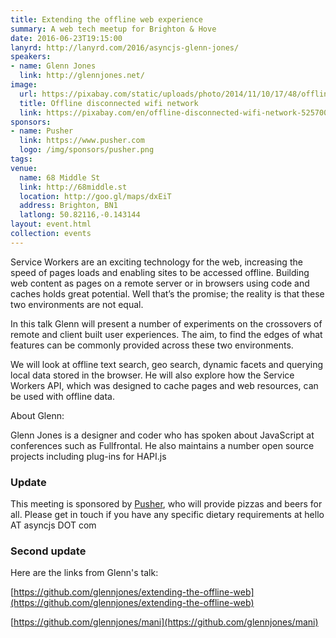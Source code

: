```yaml
---
title: Extending the offline web experience
summary: A web tech meetup for Brighton & Hove
date: 2016-06-23T19:15:00
lanyrd: http://lanyrd.com/2016/asyncjs-glenn-jones/
speakers:
- name: Glenn Jones
  link: http://glennjones.net/
image:
  url: https://pixabay.com/static/uploads/photo/2014/11/10/17/48/offline-525700_960_720.png
  title: Offline disconnected wifi network
  link: https://pixabay.com/en/offline-disconnected-wifi-network-525700/
sponsors:
- name: Pusher
  link: https://www.pusher.com
  logo: /img/sponsors/pusher.png
tags:
venue:
  name: 68 Middle St
  link: http://68middle.st
  location: http://goo.gl/maps/dxEiT
  address: Brighton, BN1
  latlong: 50.82116,-0.143144
layout: event.html
collection: events
---
```


Service Workers are an exciting technology for the web, increasing the speed of pages loads and enabling sites to be accessed offline.  Building web content as pages on a remote server or in browsers using code and caches holds great potential.  Well that’s the promise; the reality is that these two environments are not equal.

In this talk Glenn will present a number of experiments on the crossovers of remote and client built user experiences. The aim, to find the edges of what features can be commonly provided across these two environments.

We will look at offline text search, geo search, dynamic facets and querying local data stored in the browser.  He will also explore how the Service Workers API, which was designed to cache pages and web resources, can be used with offline data.

About Glenn:

Glenn Jones is a designer and coder who has spoken about JavaScript at conferences such as Fullfrontal. He also maintains a number open source projects including plug-ins for HAPI.js

### Update

This meeting is sponsored by [Pusher][pusher], who will provide pizzas and beers for all. Please get in touch if you have any specific dietary requirements at hello AT asyncjs DOT com

### Second update

Here are the links from Glenn's talk:

[https://github.com/glennjones/extending-the-offline-web](https://github.com/glennjones/extending-the-offline-web)

[https://github.com/glennjones/mani](https://github.com/glennjones/mani)

[pusher]: https://www.pusher.com
